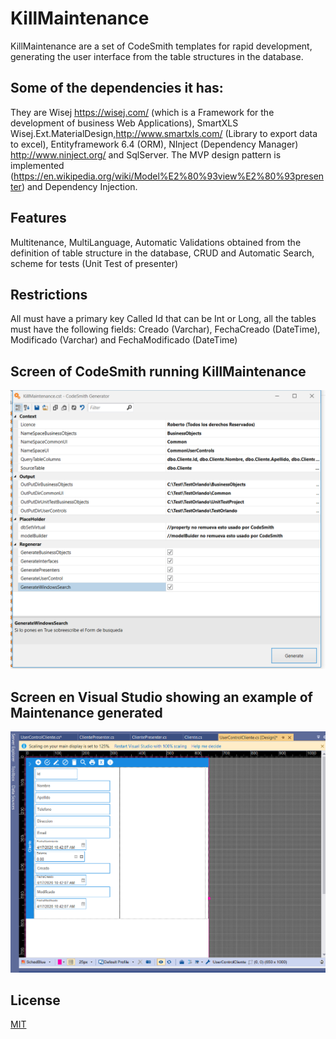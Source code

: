 # KillMaintenance
KillMaintenance are a set of CodeSmith templates for rapid development, 
generating the user interface from the table structures in the database.

## Some of the dependencies it has:
They are Wisej https://wisej.com/ (which is a Framework for the development of business Web Applications), SmartXLS Wisej.Ext.MaterialDesign,http://www.smartxls.com/ (Library to export data to excel), Entityframework 6.4 (ORM), NInject (Dependency Manager) http://www.ninject.org/ and SqlServer. The MVP design pattern is implemented (https://en.wikipedia.org/wiki/Model%E2%80%93view%E2%80%93presenter) and Dependency Injection.

## Features
Multitenance, MultiLanguage, Automatic Validations obtained from the definition of table structure in the database, CRUD and Automatic Search, scheme for tests (Unit Test of presenter)

## Restrictions
All must have a primary key Called Id that can be Int or Long, all the tables must have the following fields: Creado (Varchar), FechaCreado (DateTime), Modificado (Varchar) and FechaModificado (DateTime)

## Screen of CodeSmith running KillMaintenance
![Screen of CodeSmith running KillMaintenance](/assets/CodeSmith.PNG)

## Screen en Visual Studio showing an example of  Maintenance generated
![Screen en Visual Studio showing an example of  Maintenance generated](/assets/Pantallagenerada.PNG)

## License
[MIT](https://choosealicense.com/licenses/mit/)

